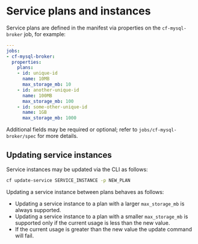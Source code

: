# Service plans and instances

Service plans are defined in the manifest via properties on the `cf-mysql-broker` job, for example:

```yml
---
jobs:
- cf-mysql-broker:
  properties:
    plans:
    - id: unique-id
      name: 10MB
      max_storage_mb: 10
    - id: another-unique-id
      name: 100MB
      max_storage_mb: 100
    - id: some-other-unique-id
      name: 1GB
      max_storage_mb: 1000
```

Additional fields may be required or optional; refer to `jobs/cf-mysql-broker/spec` for more details.

## Updating service instances

Service instances may be updated via the CLI as follows:

```sh
cf update-service SERVICE_INSTANCE -p NEW_PLAN
```

Updating a service instance between plans behaves as follows:

* Updating a service instance to a plan with a larger `max_storage_mb` is always supported.
* Updating a service instance to a plan with a smaller `max_storage_mb` is supported only if the current usage is less than the new value.
 * If the current usage is greater than the new value the update command will fail.
